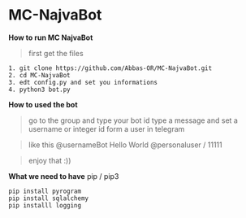 # MC-NajvaBot
**How to run MC NajvaBot**

> first get the files 
```
1. git clone https://github.com/Abbas-OR/MC-NajvaBot.git
2. cd MC-NajvaBot
3. edt config.py and set you informations
4. python3 bot.py
```
**How to used the bot**

> go to the group and type your bot id type a message and set a username or integer id form  a user in telegram 
 
> like this @usernameBot Hello World @personaluser / 11111

> enjoy that :))

**What we need to have** 
pip / pip3
```
pip install pyrogram
pip install sqlalchemy
pip installl logging
```
